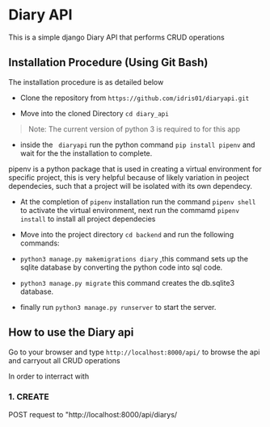 # Diary API
This is a simple django Diary API that performs CRUD operations

## Installation Procedure (Using Git Bash)
The installation procedure is as detailed below

- Clone the repository from ```https://github.com/idris01/diaryapi.git``` 

- Move into the cloned Directory  ```cd diary_api```
> Note: The current version of python 3 is required to for this app

- inside the ``` diaryapi``` run the python command ``` pip install pipenv ``` and wait for the the installation to complete.

pipenv is a python package that is used in creating a virtual environment for specific project, this is very helpful because of likely variation in peoject dependecies, such that a project will be isolated with its own dependecy.

- At the completion of ```pipenv``` installation run the command ```pipenv shell``` to activate the virtual environment, next run the commamd ```pipenv install``` to install all project dependecies

- Move into the project directory ```cd backend``` and run the following commands:
 * ```python3 manage.py makemigrations diary``` ,this command sets up the sqlite database by converting the python code into sql code.

 * ```python3 manage.py migrate```  this command creates the db.sqlite3 database.

 * finally run ```python3 manage.py runserver``` to start the server.



## How to use the Diary api

Go to your browser and type ```http://localhost:8000/api/``` to browse the api and carryout all CRUD operations

In order to interract with 
### 1. CREATE
POST request to "http://localhost:8000/api/diarys/

